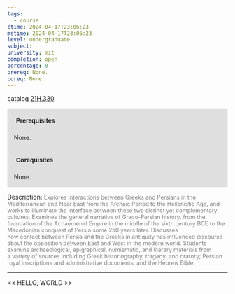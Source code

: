 ```yaml
---
tags:
  - course
ctime: 2024-04-17T23:06:23
mstime: 2024-04-17T23:06:23
level: undergraduate
subject: 
university: mit
completion: open
percentage: 0
prereq: None.
coreq: None.
---
```


catalog [21H.330](http://student.mit.edu/catalog/m21Hb.html#21H.330)

<span style="display: block; padding: 15px; background-color: rgb(100, 100, 100, 0.2);"><font id="m_prereq2370_0" style="display: block; font-family: Arial, sans-serif; font-weight: bold; padding: 5px">Prerequisites</font><br><span id="prereq2370_0">None.</span></span>
<span style="display: block; padding: 15px; background-color: rgb(100, 100, 100, 0.2);"><font id="m_coreq2370_0" style="display: block; font-family: Arial, sans-serif; font-weight: bold; padding: 5px">Corequisites</font><br><span id="coreq2370_0">None.</span></span>

<font style="">Description:</font>
<font style="color: grey; font-size: 0.8rem;">Explores interactions between Greeks and Persians in the Mediterranean and Near East from the Archaic Period to the Hellenistic Age, and works to illuminate the interface between these two distinct yet complementary cultures. Examines the general narrative of Greco-Persian history, from the foundation of the Achaemenid Empire in the middle of the sixth century BCE to the Macedonian conquest of Persia some 250 years later. Discusses how contact between Persia and the Greeks in antiquity has influenced discourse about the opposition between East and West in the modern world. Students examine archaeological, epigraphical, numismatic, and literary materials from a variety of sources including Greek historiography, tragedy, and oratory; Persian royal inscriptions and administrative documents; and the Hebrew Bible.</font>



---

<< HELLO, WORLD >>
